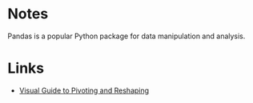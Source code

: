 # Notes

Pandas is a popular Python package for data manipulation and analysis.

# Links
- [Visual Guide to Pivoting and Reshaping](https://jalammar.github.io/visualizing-pandas-pivoting-and-reshaping/)